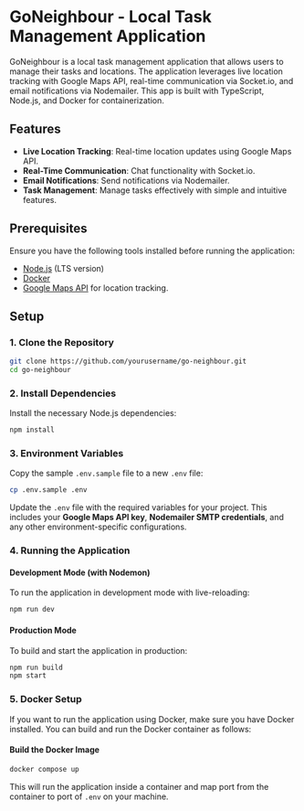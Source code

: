 # GoNeighbour - Local Task Management Application

GoNeighbour is a local task management application that allows users to manage their tasks and locations. The application leverages live location tracking with Google Maps API, real-time communication via Socket.io, and email notifications via Nodemailer. This app is built with TypeScript, Node.js, and Docker for containerization.

## Features

- **Live Location Tracking**: Real-time location updates using Google Maps API.
- **Real-Time Communication**: Chat functionality with Socket.io.
- **Email Notifications**: Send notifications via Nodemailer.
- **Task Management**: Manage tasks effectively with simple and intuitive features.

## Prerequisites

Ensure you have the following tools installed before running the application:

- [Node.js](https://nodejs.org) (LTS version)
- [Docker](https://www.docker.com/products/docker-desktop)
- [Google Maps API](https://developers.google.com/maps/documentation) for location tracking.

## Setup

### 1. Clone the Repository

```bash
git clone https://github.com/yourusername/go-neighbour.git
cd go-neighbour
````

### 2. Install Dependencies

Install the necessary Node.js dependencies:

```bash
npm install
```

### 3. Environment Variables

Copy the sample `.env.sample` file to a new `.env` file:

```bash
cp .env.sample .env
```

Update the `.env` file with the required variables for your project. This includes your **Google Maps API key**, **Nodemailer SMTP credentials**, and any other environment-specific configurations.

### 4. Running the Application

#### Development Mode (with Nodemon)

To run the application in development mode with live-reloading:

```bash
npm run dev
```

#### Production Mode

To build and start the application in production:

```bash
npm run build
npm start
```

### 5. Docker Setup

If you want to run the application using Docker, make sure you have Docker installed. You can build and run the Docker container as follows:

#### Build the Docker Image

```bash
docker compose up
```

This will run the application inside a container and map port from the container to port of `.env` on your machine.
